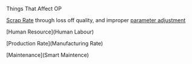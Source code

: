 Things That Affect OP

[Scrap Rate](Quality) through loss off quality, and improper [parameter adjustment](MPM)

[Human Resource](Human Labour)

[Production Rate](Manufacturing Rate)

[Maintenance](Smart Maintence)